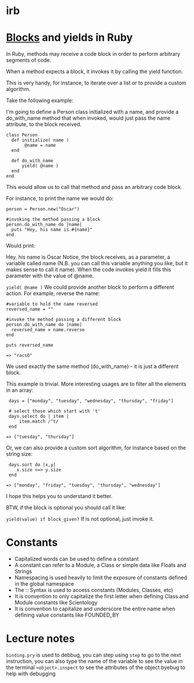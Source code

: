 # irb

# [Blocks](https://yehudakatz.com/2010/02/07/the-building-blocks-of-ruby/) and yields in Ruby

In Ruby, methods may receive a code block in order to perform arbitrary segments of code.

When a method expects a block, it invokes it by calling the yield function.

This is very handy, for instance, to iterate over a list or to provide a custom algorithm.

Take the following example:

I'm going to define a Person class initialized with a name, and provide a do_with_name method that when invoked, would just pass the name attribute, to the block received.
````
class Person 
  def initialize( name ) 
       @name = name
  end

  def do_with_name 
      yield( @name ) 
  end
end
````
This would allow us to call that method and pass an arbitrary code block.

For instance, to print the name we would do:
````
person = Person.new("Oscar")

#invoking the method passing a block
person.do_with_name do |name|
  puts "Hey, his name is #{name}"
end
````
Would print:

Hey, his name is Oscar
Notice, the block receives, as a parameter, a variable called name (N.B. you can call this variable anything you like, but it makes sense to call it name). When the code invokes yield it fills this parameter with the value of @name.

`yield( @name )`
We could provide another block to perform a different action. For example, reverse the name:
````
#variable to hold the name reversed
reversed_name = ""

#invoke the method passing a different block
person.do_with_name do |name| 
  reversed_name = name.reverse
end

puts reversed_name

=> "racsO"
````
We used exactly the same method (do_with_name) - it is just a different block.

This example is trivial. More interesting usages are to filter all the elements in an array:
````
 days = ["monday", "tuesday", "wednesday", "thursday", "friday"]  

 # select those which start with 't' 
 days.select do | item |
     item.match /^t/
 end

=> ["tuesday", "thursday"]
````
Or, we can also provide a custom sort algorithm, for instance based on the string size:
````
 days.sort do |x,y|
    x.size <=> y.size
 end

=> ["monday", "friday", "tuesday", "thursday", "wednesday"]
````
I hope this helps you to understand it better.

BTW, if the block is optional you should call it like:

`yield(value) if block_given?`
If is not optional, just invoke it.

# Constants

- Capitalized words can be used to define a constant
- A constant can refer to a Module, a Class or simple data like Floats and Strings
- Namespacing is used heavily to limit the exposure of constants defined in the global namespace
- The *::* Syntax is used to access constants (Modules, Classes, etc)
- It is convention to only capitalize the first letter when defining Class and Module constants like Scientology
- It is convention to capitalize and underscore the entire name when defining value constants like FOUNDED_BY

# Lecture notes

`binding.pry` is used to debbug, you can step using `step` to go to the next instruction, you can also type the name of the variable to see the value in the terminal
`<object>.inspect` to see the attributes of the object
byebug to help with debugging
